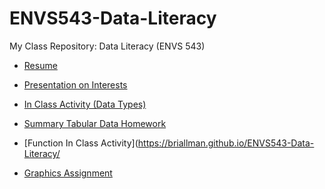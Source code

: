 # ENVS543-Data-Literacy

My Class Repository: Data Literacy (ENVS 543)



- [Resume](https://briallman.github.io/ENVS543-Data-Literacy/ResumeLoftus.html)

- [Presentation on Interests](https://briallman.github.io/ENVS543-Data-Literacy/Presentation_Loftus.html)

- [In Class Activity (Data Types)](https://briallman.github.io/ENVS543-Data-Literacy/in-class_data_types.html)

- [Summary Tabular Data Homework](https://briallman.github.io/ENVS543-Data-Literacy/ExternalData.html)

- [Function In Class Activity](https://briallman.github.io/ENVS543-Data-Literacy/

- [Graphics Assignment](https://briallman.github.io/ENVS543-Data-Literacy/Graphics.html)
